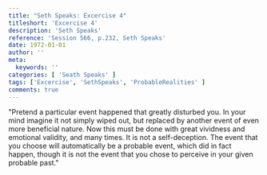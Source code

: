 ```yaml
---
title: "Seth Speaks: Excercise 4"
titleshort: 'Excercise 4'
description: 'Seth Speaks'
reference: 'Session 566, p.232, Seth Speaks'
date: 1972-01-01
author: ''
meta:
  keywords: ''
categories: [ 'Seath Speaks' ]
tags: ['Excercise', 'SethSpeaks', 'ProbableRealities' ]
comments: true
---
```

"Pretend a particular event happened that greatly disturbed you. In your mind imagine it not simply wiped out, but replaced by another event of even more beneficial nature. Now this must be done with great vividness and emotional validity, and many times. It is not a self-deception. The event that you choose will automatically be a probable event, which did in fact happen, though it is not the event that you chose to perceive in your given probable past."
